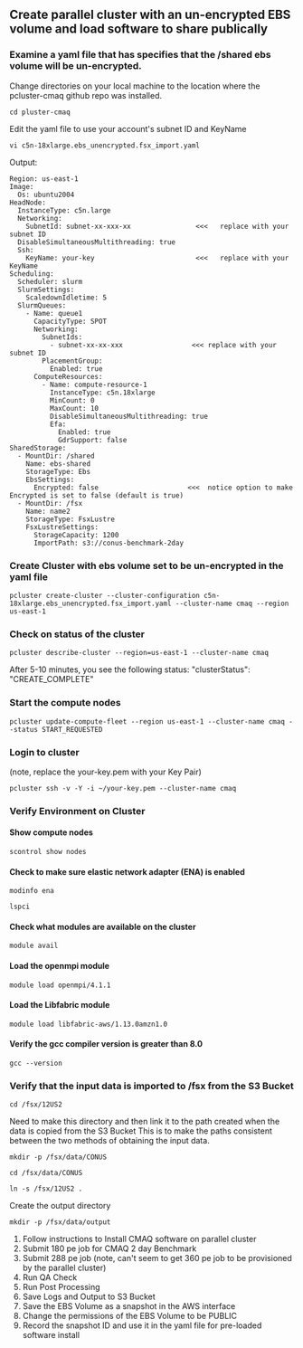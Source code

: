 ## Create parallel cluster with an un-encrypted EBS volume and load software to share publically

### Examine a yaml file that has specifies that the /shared ebs volume will be un-encrypted.

Change directories on your local machine to the location where the pcluster-cmaq github repo was installed.

`cd pluster-cmaq`

Edit the yaml file to use your account's subnet ID and KeyName

`vi c5n-18xlarge.ebs_unencrypted.fsx_import.yaml`

Output:

```
Region: us-east-1
Image:
  Os: ubuntu2004
HeadNode:
  InstanceType: c5n.large
  Networking:
    SubnetId: subnet-xx-xxx-xx                <<<   replace with your subnet ID
  DisableSimultaneousMultithreading: true
  Ssh:
    KeyName: your-key                         <<<   replace with your KeyName
Scheduling:
  Scheduler: slurm
  SlurmSettings:
    ScaledownIdletime: 5
  SlurmQueues:
    - Name: queue1
      CapacityType: SPOT
      Networking:
        SubnetIds:
          - subnet-xx-xx-xxx                 <<< replace with your subnet ID
        PlacementGroup:
          Enabled: true
      ComputeResources:
        - Name: compute-resource-1
          InstanceType: c5n.18xlarge
          MinCount: 0
          MaxCount: 10
          DisableSimultaneousMultithreading: true
          Efa:
            Enabled: true
            GdrSupport: false
SharedStorage:
  - MountDir: /shared
    Name: ebs-shared
    StorageType: Ebs
    EbsSettings:
      Encrypted: false                      <<<  notice option to make Encrypted is set to false (default is true)
  - MountDir: /fsx
    Name: name2
    StorageType: FsxLustre
    FsxLustreSettings:
      StorageCapacity: 1200
      ImportPath: s3://conus-benchmark-2day
```



### Create Cluster with ebs volume set to be un-encrypted in the yaml file

`pcluster create-cluster --cluster-configuration c5n-18xlarge.ebs_unencrypted.fsx_import.yaml --cluster-name cmaq --region us-east-1`

### Check on status of the cluster

`pcluster describe-cluster --region=us-east-1 --cluster-name cmaq`

After 5-10 minutes, you see the following status: "clusterStatus": "CREATE_COMPLETE"

### Start the compute nodes

`pcluster update-compute-fleet --region us-east-1 --cluster-name cmaq --status START_REQUESTED`

### Login to cluster
(note, replace the your-key.pem with your Key Pair)

`pcluster ssh -v -Y -i ~/your-key.pem --cluster-name cmaq`

### Verify Environment on Cluster

#### Show compute nodes

`scontrol show nodes`

#### Check to make sure elastic network adapter (ENA) is enabled

`modinfo ena`

`lspci`

#### Check what modules are available on the cluster

`module avail`

#### Load the openmpi module

`module load openmpi/4.1.1`

#### Load the Libfabric module

`module load libfabric-aws/1.13.0amzn1.0`

#### Verify the gcc compiler version is greater than 8.0

`gcc --version`


### Verify that the input data is imported to /fsx from the S3 Bucket

`cd /fsx/12US2`

Need to make this directory and then link it to the path created when the data is copied from the S3 Bucket This is to make the paths consistent between the two methods of obtaining the input data.

`mkdir -p /fsx/data/CONUS` 

`cd /fsx/data/CONUS` 

`ln -s /fsx/12US2 .`

Create the output directory

`mkdir -p /fsx/data/output`


1. Follow instructions to Install CMAQ software on parallel cluster
2. Submit 180 pe job for CMAQ 2 day Benchmark
3. Submit 288 pe job  (note, can't seem to get 360 pe job to be provisioned by the parallel cluster)
4. Run QA Check
5. Run Post Processing
6. Save Logs and Output to S3 Bucket
7. Save the EBS Volume as a snapshot in the AWS interface
8. Change the permissions of the EBS Volume to be PUBLIC
9. Record the snapshot ID and use it in the yaml file for pre-loaded software install
